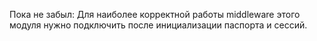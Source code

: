 Пока не забыл:
Для наиболее корректной работы middleware этого модуля нужно подключить после инициализации паспорта и сессий.

